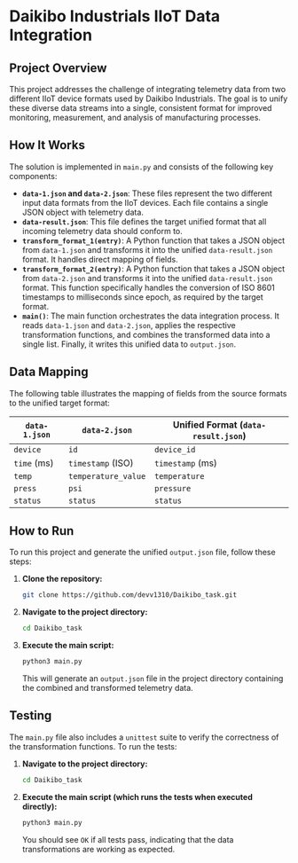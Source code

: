 # Daikibo Industrials IIoT Data Integration

## Project Overview
This project addresses the challenge of integrating telemetry data from two different IIoT device formats used by Daikibo Industrials. The goal is to unify these diverse data streams into a single, consistent format for improved monitoring, measurement, and analysis of manufacturing processes.

## How It Works
The solution is implemented in `main.py` and consists of the following key components:

- **`data-1.json` and `data-2.json`**: These files represent the two different input data formats from the IIoT devices. Each file contains a single JSON object with telemetry data.
- **`data-result.json`**: This file defines the target unified format that all incoming telemetry data should conform to.
- **`transform_format_1(entry)`**: A Python function that takes a JSON object from `data-1.json` and transforms it into the unified `data-result.json` format. It handles direct mapping of fields.
- **`transform_format_2(entry)`**: A Python function that takes a JSON object from `data-2.json` and transforms it into the unified `data-result.json` format. This function specifically handles the conversion of ISO 8601 timestamps to milliseconds since epoch, as required by the target format.
- **`main()`**: The main function orchestrates the data integration process. It reads `data-1.json` and `data-2.json`, applies the respective transformation functions, and combines the transformed data into a single list. Finally, it writes this unified data to `output.json`.

## Data Mapping
The following table illustrates the mapping of fields from the source formats to the unified target format:

| `data-1.json` | `data-2.json` | Unified Format (`data-result.json`) |
|---------------|---------------|-------------------------------------|
| `device`      | `id`          | `device_id`                         |
| `time` (ms)   | `timestamp` (ISO) | `timestamp` (ms)                    |
| `temp`        | `temperature_value` | `temperature`                       |
| `press`       | `psi`         | `pressure`                          |
| `status`      | `status`      | `status`                            |

## How to Run
To run this project and generate the unified `output.json` file, follow these steps:

1.  **Clone the repository:**
    ```bash
    git clone https://github.com/devv1310/Daikibo_task.git
    ```
2.  **Navigate to the project directory:**
    ```bash
    cd Daikibo_task
    ```
3.  **Execute the main script:**
    ```bash
    python3 main.py
    ```
    This will generate an `output.json` file in the project directory containing the combined and transformed telemetry data.

## Testing
The `main.py` file also includes a `unittest` suite to verify the correctness of the transformation functions. To run the tests:

1.  **Navigate to the project directory:**
    ```bash
    cd Daikibo_task
    ```
2.  **Execute the main script (which runs the tests when executed directly):**
    ```bash
    python3 main.py
    ```
    You should see `OK` if all tests pass, indicating that the data transformations are working as expected.

